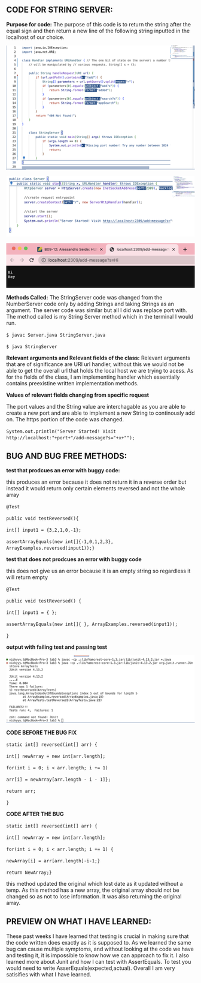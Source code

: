 **CODE FOR STRING SERVER:**
------------------------


**Purpose for code:** The purpose of this code is to return the string after the equal sign and then return a new line of the following string inputted in the localhost of our choice.


![Image](Codeforlab.png)

![Image](Servercode.png)

![Image](Proofforlab.png)

**Methods Called:**
 The StringServer code was changed from the NumberServer code only by adding Strings and taking Strings as an argument. The server code was similar but all I did was replace port with. The method called is my String Server method which in the terminal I would run.


`$ javac Server.java StringServer.java`

`$ java StringServer`

**Relevant arguments and Relevant fields of the class:**
Relevant arguments that are of significance are URI url handler, without this we would not be able to get the overall url that holds the local host we are trying to acess. As for the fields of the class, I am implementing handler which essentially contains preexistine written implementation methods.


**Values of relevant fields changing from specific request**

The port values and the String value are interchagable as you are able to create a new port and are able to implement a new String to continously add on. The https portion of the code was changed.

`System.out.println("Server Started! Visit http://localhost:"+port+"/add-message?s="+x+"");`



**BUG AND BUG FREE METHODS:**
-----------------------------

**test that prodcues an error with buggy code:**

this produces an error because it does not return it in a reverse order but instead it would return only certain elements reversed and not the whole array



`@Test`

`public void testReversed(){`

 `int[] input1 = {3,2,1,0,-1};`
 
 `assertArrayEquals(new int[]{-1,0,1,2,3}, ArrayExamples.reversed(input1));}`

**test that does not prodcues an error with buggy code**

this does not give us an error because it is an empty string so regardless it will return empty



`@Test`

`public void testReversed() {`

`int[] input1 = { };`
   
`assertArrayEquals(new int[]{ }, ArrayExamples.reversed(input1));`

`}`

**output with failing test and passing test**


![Image](testforlab.png)


**CODE BEFORE THE BUG FIX**


`static int[] reversed(int[] arr) {`

`int[] newArray = new int[arr.length];`
    
`for(int i = 0; i < arr.length; i += 1)`
    
`arr[i] = newArray[arr.length - i - 1]};`
     
`return arr;`
  
 `}`


**CODE AFTER THE BUG**


`static int[] reversed(int[] arr) {`

`int[] newArray = new int[arr.length];`
    
`for(int i = 0; i < arr.length; i += 1) {`
  
`newArray[i] = arr[arr.length]-i-1;}`
   
`return NewArray;}`
   
this method updated the original which lost date as it updated without a temp. As this method has a new array, the original array should not be changed so as not to lose information. It was also returning the original array. 


**PREVIEW ON WHAT I HAVE LEARNED:**
-----------------------------------

These past weeks I have learned that testing is crucial in making sure that the code written does exactly as it is supposed to. As we learned the same bug can cause multiple symptoms, and without looking at the code we have and testing it, it is impossible to know how we can approach to fix it. I also learned more about Junit and how I can test with AssertEquals. To test you would need to write AsserEquals(expected,actual). Overall I am very satisifies with what I have learned. 
 




